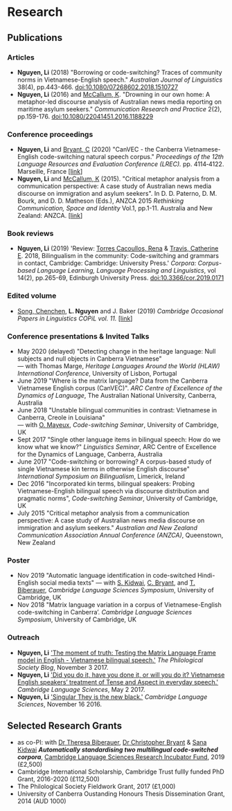# Research
## Publications
### Articles
+ **Nguyen, Li** (2018) "Borrowing or code-switching? Traces of community norms in Vietnamese-English speech." *Australian Journal of Linguistics* 38(4), pp.443-466. [doi:10.1080/07268602.2018.1510727](https://www.tandfonline.com/doi/abs/10.1080/07268602.2018.1510727) 
+ **Nguyen, Li** (2016) and [McCallum, K](https://www.canberra.edu.au/about-uc/faculties/arts-design/courses/communications-staff/media-and-public-affairs/mccallum-kerry). "Drowning in our own home: A metaphor-led discourse analysis of Australian news media reporting on maritime asylum seekers." *Communication Research and Practice* 2(2), pp.159-176. [doi:10.1080/22041451.2016.1188229](https://www.tandfonline.com/doi/abs/10.1080/22041451.2016.1188229)

### Conference proceedings
+ **Nguyen, Li** and [Bryant, C](https://www.cl.cam.ac.uk/~cjb255/) (2020) "CanVEC - the Canberra Vietnamese-English code-switching natural speech corpus." *Proceedings of the 12th Language Resources and Evaluation Conference (LREC).* pp. 4114‑4122. Marseille, France [[link](https://www.aclweb.org/anthology/2020.lrec-1.507.pdf)] 
+ **Nguyen, Li** and [McCallum, K](https://www.canberra.edu.au/about-uc/faculties/arts-design/courses/communications-staff/media-and-public-affairs/mccallum-kerry) (2015). "Critical metaphor analysis from a communication perspective: A case study of Australian news media discourse on immigration and asylum seekers". In D. D. Paterno, D. M. Bourk, and D. D. Matheson (Eds.), ANZCA 2015 *Rethinking Communication, Space and Identity* Vol.1, pp.1-11. Australia and New Zealand: ANZCA. [[link](https://www.anzca.net/documents/2015-conf-papers/853-anzca15-nguyen-mccallum/file.html)]

### Book reviews
+ **Nguyen, Li** (2019) 'Review:  [Torres Cacoullos, Rena](https://sites.psu.edu/rct11/) & [Travis, Catherine E](https://researchers.anu.edu.au/researchers/travis-ce). 2018, Bilingualism in the community: Code-switching and grammars in contact, Cambridge: Cambridge: University Press.' *Corpora: Corpus-based Language Learning, Language Processing and Linguistics*, vol 14(2), pp.265-69, Edinburgh University Press. [doi:10.3366/cor.2019.0171](https://www.euppublishing.com/doi/full/10.3366/cor.2019.0171)

### Edited volume 

+ [Song, Chenchen](https://www.juliosong.com/), **L. Nguyen** and J. Baker (2019) *Cambridge Occasional Papers in Linguistics COPiL vol. 11.* [[link](http://www.ling.cam.ac.uk/COPIL/archive.html)]

### Conference presentations & Invited Talks

+ May 2020 (delayed) "Detecting change in the heritage language: Null subjects and null objects in Canberra Vietnamese"  
— with Thomas Marge, *Heritage Languages Around the World (HLAW) International Conference*, University of Lisbon, Portugal
+ June 2019 "Where is the matrix language? Data from the Canberra Vietnamese English corpus (CanVEC)". *ARC Centre of Excellence of the Dynamics of Language*, The Australian National University, Canberra, Australia
+ June 2018 "Unstable bilingual communities in contrast: Vietnamese in Canberra, Creole in Louisiana"  
— with [O. Mayeux](https://sites.google.com/view/mayeux), *Code-switching Seminar*, University of Cambridge, UK
+ Sept 2017 "Single other language items in bilingual speech: How do we know what we know?"
*Linguistics Seminar*, ARC Centre of Excellence for the Dynamics of Language, Canberra, Australia
+ June 2017 "Code-switching or borrowing? A corpus-based study of single Vietnamese kin terms in otherwise English discourse" 
*International Symposium on Bilingualism*, Limerick, Ireland
+ Dec 2016 "Incorporated kin terms, bilingual speakers: Probing Vietnamese-English bilingual speech via discourse distribution and
pragmatic norms", *Code-switching Seminar*, University of Cambridge, UK
+ July 2015 "Critical metaphor analysis from a communication perspective: A case study of Australian news media discourse on immigration and asylum seekers." 
*Australian and New Zealand Communication Association Annual Conference (ANZCA)*, Queenstown, New Zealand

### Poster
+ Nov 2019 "Automatic language identification in code-switched Hindi-English social media texts"
— with [S. Kidwai](https://sanakidwai.github.io/), [C. Bryant](https://www.cl.cam.ac.uk/~cjb255/), and [T. Biberauer](https://www.mmll.cam.ac.uk/dr-theresa-biberauer), *Cambridge Language Sciences Symposium*, University of Cambridge, UK
+ Nov 2018 "Matrix language variation in a corpus of Vietnamese-English code-switching in Canberra’. *Cambridge Language Sciences Symposium*, University of Cambridge, UK

### Outreach
 
+ **Nguyen, Li** ['The moment of truth: Testing the Matrix Language Frame model in English - Vietnamese bilingual speech.'](https://blog.philsoc.org.uk/2017/11/03/english-vietnamese-bilingualism/) *The Philological Society Blog*, November 3 2017. 
+ **Nguyen, Li** ['Did you do it, have you done it, or will you do it? Vietnamese English speakers’ treatment of Tense and Aspect in everyday speech.'](http://www.icge.co.uk/languagesciencesblog/?p=1498) *Cambridge Language Sciences*, May 2 2017.
+ **Nguyen, Li** ['Singular They is the new black.'](http://www.icge.co.uk/languagesciencesblog/?p=1371) *Cambridge Language Sciences*, November 16 2016.

## Selected Research Grants
+ as co-PI: with [Dr Theresa Biberauer](https://www.mml.cam.ac.uk/dr-theresa-biberauer),  [Dr Christopher Bryant](https://www.cl.cam.ac.uk/~cjb255/) & [Sana Kidwai](https://sanakidwai.github.io/) **_Automatically standardising two multilingual code-switched corpora_**, [Cambridge Language Sciences Research Incubator Fund](https://www.languagesciences.cam.ac.uk/funding/language-sciences-research-incubator-fund), 2019 (£2,500)
+ Cambridge International Scholarship, Cambridge Trust fullly funded PhD Grant, 2016-2020 (£112,500)
+ The Philological Society Fieldwork Grant, 2017 (£1,000)
+ University of Canberra Oustanding Honours Thesis Dissemination Grant, 2014 (AUD 1000)
